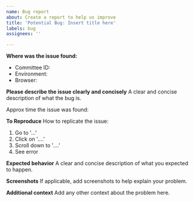 ```yaml
---
name: Bug report
about: Create a report to help us improve
title: 'Potential Bug: Insert title here'
labels: bug
assignees: ''

---
```


**Where was the issue found:**
- Committee ID: 
- Environment:  
- Browser:  


**Please describe the issue clearly and concisely**
A clear and concise description of what the bug is.

Approx time the issue was found:

**To Reproduce**
How to replicate the issue:
1. Go to '...'
2. Click on '....'
3. Scroll down to '....'
4. See error

**Expected behavior**
A clear and concise description of what you expected to happen.

**Screenshots**
If applicable, add screenshots to help explain your problem.

**Additional context**
Add any other context about the problem here.
